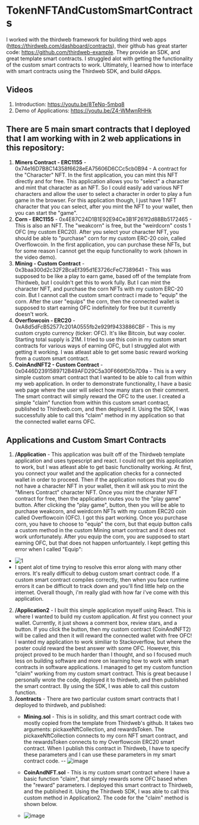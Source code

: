 ﻿# TokenNFTAndCustomSmartContracts
I worked with the thirdweb framework for building third web apps (https://thirdweb.com/dashboard/contracts), their github has great starter code: https://github.com/thirdweb-example. They provide an SDK, and great template smart contracts. I struggled alot with getting the functionality of the custom smart contracts to work. Ultimately, I learned how to interface with smart contracts using the Thirdweb SDK, and build dApps. 

## Videos
1. Introduction: https://youtu.be/8TeNq-5mbq8
2. Demo of Applications: https://youtu.be/Z4-WMwnRHHk

## There are 5 main smart contracts that I deployed that I am working with in 2 web applications in this repository:
1. **Miners Contract - ERC1155** - 0x74e16D7B8C14358f6628eEA75606D6CCc5cb0B94 - A contract for the "Character" NFT. In the first application, you can mint this NFT directly and for free. This application allows you to "select" a character and mint that character as an NFT. So I could easily add various NFT characters and allow the user to select a character in order to play a fun game in the browser. For this application though, I just have 1 NFT character that you can select, after you mint the NFT to your wallet, then you can start the "game".
2. **Corn - ERC1155** - 0x4E87C24D1B1E92E94Ce3B1F261f2d88Bb5172465 - This is also an NFT. The "weakcorn" is free, but the "weirdcorn" costs 1 OFC (my custom ERC20). After you select your character NFT, you should be able to "purchase" corn for my custom ERC-20 coin, called Overflowcoin. In the first application, you can purchase these NFTs, but for some reason I cannot get the equip functionality to work (shown in the video demo). 
3. **Mining - Custom Contract** - 0x3baa300d2c32F2BcaEf395d1E3726cFeC7389641 - This was supposed to be like a play to earn game, based off of the template from Thirdweb, but I couldn't get this to work fully. But I can mint the character NFT, and purchase the corn NFTs with my custom ERC-20 coin. But I cannot call the custom smart contract i made to "equip" the corn. After the user "equips" the corn, then the connected wallet is supposed to start earning OFC indefinitely for free but it currently doesn't work.
4. **Overflowcoin - ERC20** - 0xA8d5dFcB52577c201A0555fb2e929f9433886CBF - This is my custom crypto currency (ticker: OFC). It's like Bitcoin, but way cooler. Starting total supply is 21M. I tried to use this coin in my custom smart contracts for various ways of earning OFC, but I struggled alot with getting it working. I was atleast able to get some basic reward working from a custom smart contract. 
5. **CoinAndNFT2 - Custom Contract** - 0x0446D2391589712B49AFD29C5a30F666fD5b7D9a - This is a very simple custom smart contract that I wanted to be able to call from within my web application. In order to demonstrate functionality, I have a basic web page where the user will select how many stars on their comment. The smart contract will simply reward the OFC to the user. I created a simple "claim" function from within this custom smart contract, published to Thirdweb.com, and then deployed it. Using the SDK, I was successfully able to call this "claim" method in my application so that the connected wallet earns OFC.

## Applications and Custom Smart Contracts
1. **/Application** -
This application was built off of the Thirdweb template application and uses typescript and react. I could not get this application to work, but I was atleast able to get basic functionality working. At first, you connect your wallet and the application checks for a connected wallet in order to proceed. Then if the application notices that you do not have a character NFT in your wallet, then it will ask you to mint the "Miners Contract" character NFT. Once you mint the charater NFT contract for free, then the application routes you to the "play game" button. After clicking the "play game", button, then you will be able to purchase weakcorn, and weirdcorn NFTs with my custom ERC20 coin called Overflowcoin (OFC). I got this part working. Once you purchase corn, you have to choose to "equip" the corn, but that equip button calls a custom method in the custom Mining smart contract and it does not work unfortunately. After you equip the corn, you are supposed to start earning OFC, but that does not happen unfortuantely. I kept getting this error when I called "Equip":
  -  ![1](https://user-images.githubusercontent.com/23727813/235560241-641f6b62-cd82-4612-b9ef-43ca64d71ca4.PNG)
  -  I spent alot of time trying to resolve this error along with many other errors. It's really difficult to debug custom smart contract code. If a custom smart contract compiles correctly, then when you face runtime errors it can be difficult to track down and you'll find little help on the internet. Overall though, i'm really glad with how far i've come with this application. 

2. **/Application2** -
I built this simple application myself using React. This is where I wanted to build my custom application. At first you connect your wallet. Currently, it just shows a comment box, review stars, and a button. If you click the button, then my custom contract (CoinAndNFT2) will be called and then it will reward the connected wallet with free OFC!  I wanted my application to work similiar to Stackoverflow, but where the poster could reward the best answer with some OFC. However, this project proved to be much harder than I thought, and so I focused much less on building software and more on learning how to work with smart contracts in software applications. I managed to get my custom function "claim" working from my custom smart contract. This is great because I personally wrote the code, deployed it to thirdweb, and then published the smart contract. By using the SDK, I was able to call this custom function. 
3. **/contracts** - There are two particular custom smart contracts that I deployed to thirdweb, and published:
   - **Mining.sol** - This is in solidity, and this smart contract code with mostly copied from the template from Thirdweb's github. It takes two arguments: pickaxeNftCollection, and rewardsToken. The pickaxeNftCollection connects to my corn NFT smart contract, and the rewardsToken connects to my Overflowcoin ERC20 smart contract. When I publish this contract in Thirdweb, I have to specify these parameters and I can use these parameters in my smart contract code. 
      -- ![image](https://user-images.githubusercontent.com/23727813/235563411-8c197520-602e-4f32-9a51-99721ab8cc4d.png)

   - **CoinAndNFT.sol** - This is my custom smart contract where I have a basic function "claim", that simply rewards some OFC based when the "reward" parameters. I deployed this smart contract to Thirdweb, and the published it. Using the Thirdweb SDK, I was able to call this custom method in Application2. The code for the "claim" method is shown below. 
    - ![image](https://user-images.githubusercontent.com/23727813/235562412-85307322-42e5-4a8d-9cd5-747cb7f02922.png)

  
